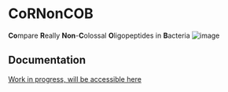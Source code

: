 # CoRNonCOB
**Co**mpare **R**eally **Non**-**C**olossal **O**ligopeptides in  **B**acteria
![image](https://user-images.githubusercontent.com/45807040/76469277-f47ba700-63bb-11ea-881a-b02fe1551ccd.png)

## Documentation
[Work in progress, will be accessible here](https://ethanholleman.github.io/CoRNonCOB/index.html)
